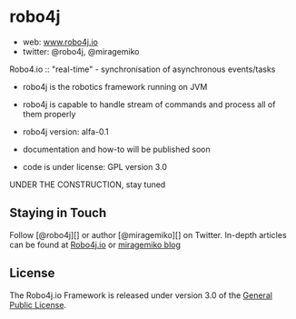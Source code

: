 # robo4j

* web: www.robo4j.io
* twitter: @robo4j, @miragemiko
 
Robo4.io :: "real-time" - synchronisation of asynchronous events/tasks

* robo4j is the robotics framework running on JVM
* robo4j is capable to handle stream of commands and process all of them properly
* robo4j version: alfa-0.1

* documentation and how-to will be published soon

* code is under license: GPL version 3.0

UNDER THE CONSTRUCTION, stay tuned 


## Staying in Touch
Follow [@robo4j][] or author [@miragemiko][]
on Twitter. In-depth articles can be found at [Robo4j.io][] or [miragemiko blog][]

## License
The Robo4j.io Framework is released under version 3.0 of the [General Public License][].

[Robo4j.io]: http://www.robo4j.io
[miragemiko blog]: http://www.miroslavkopecky.com
[General Public License]: http://www.gnu.org/licenses/gpl-3.0-standalone.html0
